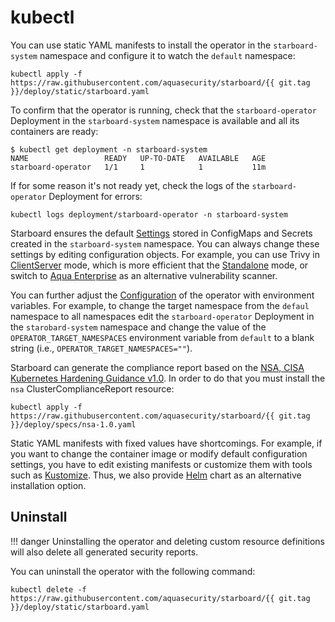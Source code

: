 # kubectl

You can use static YAML manifests to install the operator in the `starboard-system` namespace and configure it to watch
the `default` namespace:

```
kubectl apply -f https://raw.githubusercontent.com/aquasecurity/starboard/{{ git.tag }}/deploy/static/starboard.yaml
```

To confirm that the operator is running, check that the `starboard-operator` Deployment in the `starboard-system`
namespace is available and all its containers are ready:

```console
$ kubectl get deployment -n starboard-system
NAME                 READY   UP-TO-DATE   AVAILABLE   AGE
starboard-operator   1/1     1            1           11m
```

If for some reason it's not ready yet, check the logs of the `starboard-operator` Deployment for errors:

```
kubectl logs deployment/starboard-operator -n starboard-system
```

Starboard ensures the default [Settings] stored in ConfigMaps and Secrets created in the `starboard-system` namespace.
You can always change these settings by editing configuration objects. For example, you can use Trivy in [ClientServer]
mode, which is more efficient that the [Standalone] mode, or switch to [Aqua Enterprise] as an alternative vulnerability
scanner.

You can further adjust the [Configuration](./../configuration.md) of the operator with environment variables. For
example, to change the target namespace from the `defaul` namespace to all namespaces edit the `starboard-operator`
Deployment in the `starobard-system` namespace and change the value of the `OPERATOR_TARGET_NAMESPACES` environment
variable from `default` to a blank string (i.e., `OPERATOR_TARGET_NAMESPACES=""`).

Starboard can generate the compliance report based on the [NSA, CISA Kubernetes Hardening Guidance v1.0]. In order to do
that you must install the `nsa` ClusterComplianceReport resource:

```
kubectl apply -f https://raw.githubusercontent.com/aquasecurity/starboard/{{ git.tag }}/deploy/specs/nsa-1.0.yaml
```

Static YAML manifests with fixed values have shortcomings. For example, if you want to change the container image or
modify default configuration settings, you have to edit existing manifests or customize them with tools such as
[Kustomize]. Thus, we also provide [Helm] chart as an alternative installation option.

## Uninstall

!!! danger
    Uninstalling the operator and deleting custom resource definitions will also delete all generated security reports.

You can uninstall the operator with the following command:

```
kubectl delete -f https://raw.githubusercontent.com/aquasecurity/starboard/{{ git.tag }}/deploy/static/starboard.yaml
```

[Settings]: ./../../settings.md
[Standalone]: ./../../integrations/vulnerability-scanners/trivy.md#standalone
[ClientServer]: ./../../integrations/vulnerability-scanners/trivy.md#clientserver
[Aqua Enterprise]: ./../../integrations/vulnerability-scanners/aqua-enterprise.md
[Kustomize]: https://kustomize.io
[Helm]: ./helm.md
[NSA, CISA Kubernetes Hardening Guidance v1.0]: ./../../specs/NSA_Kubernetes_Hardening_Guidance_1.0.pdf